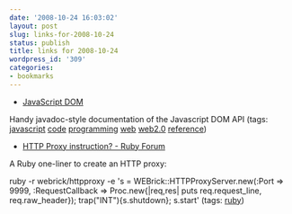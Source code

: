 ```yaml
---
date: '2008-10-24 16:03:02'
layout: post
slug: links-for-2008-10-24
status: publish
title: links for 2008-10-24
wordpress_id: '309'
categories:
- bookmarks
---
```


  * [JavaScript DOM](http://krook.org/jsdom/)


Handy javadoc-style documentation of the Javascript DOM API (tags: [javascript](http://delicious.com/eob/javascript) [code](http://delicious.com/eob/code) [programming](http://delicious.com/eob/programming) [web](http://delicious.com/eob/web) [web2.0](http://delicious.com/eob/web2.0) [reference](http://delicious.com/eob/reference))


  * [HTTP Proxy instruction? - Ruby Forum](http://www.ruby-forum.com/topic/139859)


A Ruby one-liner to create an HTTP proxy:

ruby -r webrick/httpproxy -e 's = WEBrick::HTTPProxyServer.new(:Port => 9999, :RequestCallback => Proc.new{|req,res| puts req.request_line, req.raw_header}); trap("INT"){s.shutdown}; s.start' (tags: [ruby](http://delicious.com/eob/ruby))



